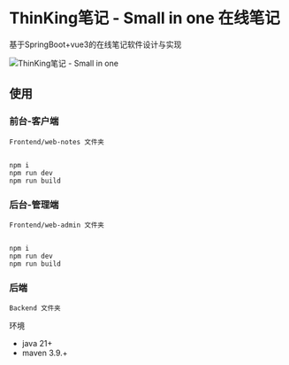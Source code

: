 # ThinKing笔记 - Small in one 在线笔记

基于SpringBoot+vue3的在线笔记软件设计与实现

![ThinKing笔记 - Small in one](https://picserver.duoyu.link/picfile/image/202411/27-1732723154180.png "ThinKing笔记 - Small in one")

## 使用

### 前台-客户端

`Frontend/web-notes 文件夹`

```shell

npm i
npm run dev
npm run build

```

### 后台-管理端

`Frontend/web-admin 文件夹`

```shell

npm i
npm run dev
npm run build

```

### 后端

`Backend 文件夹`

环境

* java 21+
* maven 3.9.+